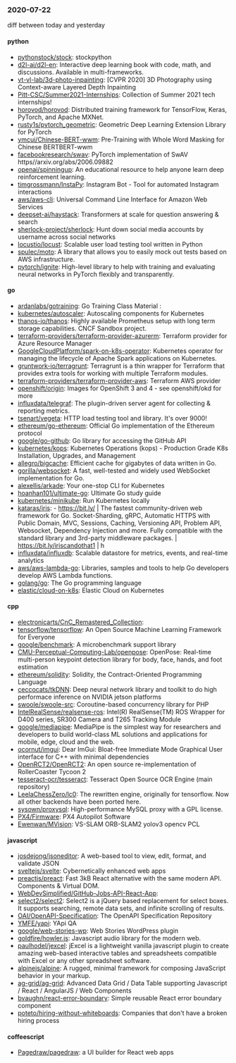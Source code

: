### 2020-07-22
diff between today and yesterday

#### python
* [pythonstock/stock](https://github.com/pythonstock/stock): stockpython
* [d2l-ai/d2l-en](https://github.com/d2l-ai/d2l-en): Interactive deep learning book with code, math, and discussions. Available in multi-frameworks.
* [vt-vl-lab/3d-photo-inpainting](https://github.com/vt-vl-lab/3d-photo-inpainting): [CVPR 2020] 3D Photography using Context-aware Layered Depth Inpainting
* [Pitt-CSC/Summer2021-Internships](https://github.com/Pitt-CSC/Summer2021-Internships): Collection of Summer 2021 tech internships!
* [horovod/horovod](https://github.com/horovod/horovod): Distributed training framework for TensorFlow, Keras, PyTorch, and Apache MXNet.
* [rusty1s/pytorch_geometric](https://github.com/rusty1s/pytorch_geometric): Geometric Deep Learning Extension Library for PyTorch
* [ymcui/Chinese-BERT-wwm](https://github.com/ymcui/Chinese-BERT-wwm): Pre-Training with Whole Word Masking for Chinese BERTBERT-wwm
* [facebookresearch/swav](https://github.com/facebookresearch/swav): PyTorch implementation of SwAV https//arxiv.org/abs/2006.09882
* [openai/spinningup](https://github.com/openai/spinningup): An educational resource to help anyone learn deep reinforcement learning.
* [timgrossmann/InstaPy](https://github.com/timgrossmann/InstaPy):  Instagram Bot - Tool for automated Instagram interactions
* [aws/aws-cli](https://github.com/aws/aws-cli): Universal Command Line Interface for Amazon Web Services
* [deepset-ai/haystack](https://github.com/deepset-ai/haystack):  Transformers at scale for question answering & search
* [sherlock-project/sherlock](https://github.com/sherlock-project/sherlock):  Hunt down social media accounts by username across social networks
* [locustio/locust](https://github.com/locustio/locust): Scalable user load testing tool written in Python
* [spulec/moto](https://github.com/spulec/moto): A library that allows you to easily mock out tests based on AWS infrastructure.
* [pytorch/ignite](https://github.com/pytorch/ignite): High-level library to help with training and evaluating neural networks in PyTorch flexibly and transparently.

#### go
* [ardanlabs/gotraining](https://github.com/ardanlabs/gotraining): Go Training Class Material :
* [kubernetes/autoscaler](https://github.com/kubernetes/autoscaler): Autoscaling components for Kubernetes
* [thanos-io/thanos](https://github.com/thanos-io/thanos): Highly available Prometheus setup with long term storage capabilities. CNCF Sandbox project.
* [terraform-providers/terraform-provider-azurerm](https://github.com/terraform-providers/terraform-provider-azurerm): Terraform provider for Azure Resource Manager
* [GoogleCloudPlatform/spark-on-k8s-operator](https://github.com/GoogleCloudPlatform/spark-on-k8s-operator): Kubernetes operator for managing the lifecycle of Apache Spark applications on Kubernetes.
* [gruntwork-io/terragrunt](https://github.com/gruntwork-io/terragrunt): Terragrunt is a thin wrapper for Terraform that provides extra tools for working with multiple Terraform modules.
* [terraform-providers/terraform-provider-aws](https://github.com/terraform-providers/terraform-provider-aws): Terraform AWS provider
* [openshift/origin](https://github.com/openshift/origin): Images for OpenShift 3 and 4 - see openshift/okd for more
* [influxdata/telegraf](https://github.com/influxdata/telegraf): The plugin-driven server agent for collecting & reporting metrics.
* [tsenart/vegeta](https://github.com/tsenart/vegeta): HTTP load testing tool and library. It's over 9000!
* [ethereum/go-ethereum](https://github.com/ethereum/go-ethereum): Official Go implementation of the Ethereum protocol
* [google/go-github](https://github.com/google/go-github): Go library for accessing the GitHub API
* [kubernetes/kops](https://github.com/kubernetes/kops): Kubernetes Operations (kops) - Production Grade K8s Installation, Upgrades, and Management
* [allegro/bigcache](https://github.com/allegro/bigcache): Efficient cache for gigabytes of data written in Go.
* [gorilla/websocket](https://github.com/gorilla/websocket): A fast, well-tested and widely used WebSocket implementation for Go.
* [alexellis/arkade](https://github.com/alexellis/arkade): Your one-stop CLI for Kubernetes
* [hoanhan101/ultimate-go](https://github.com/hoanhan101/ultimate-go): Ultimate Go study guide
* [kubernetes/minikube](https://github.com/kubernetes/minikube): Run Kubernetes locally
* [kataras/iris](https://github.com/kataras/iris):  - https://bit.ly/ | The fastest community-driven web framework for Go. Socket-Sharding, gRPC, Automatic HTTPS with Public Domain, MVC, Sessions, Caching, Versioning API, Problem API, Websocket, Dependency Injection and more. Fully compatible with the standard library and 3rd-party middleware packages. | https://bit.ly/iriscandothat1 | h
* [influxdata/influxdb](https://github.com/influxdata/influxdb): Scalable datastore for metrics, events, and real-time analytics
* [aws/aws-lambda-go](https://github.com/aws/aws-lambda-go): Libraries, samples and tools to help Go developers develop AWS Lambda functions.
* [golang/go](https://github.com/golang/go): The Go programming language
* [elastic/cloud-on-k8s](https://github.com/elastic/cloud-on-k8s): Elastic Cloud on Kubernetes

#### cpp
* [electronicarts/CnC_Remastered_Collection](https://github.com/electronicarts/CnC_Remastered_Collection): 
* [tensorflow/tensorflow](https://github.com/tensorflow/tensorflow): An Open Source Machine Learning Framework for Everyone
* [google/benchmark](https://github.com/google/benchmark): A microbenchmark support library
* [CMU-Perceptual-Computing-Lab/openpose](https://github.com/CMU-Perceptual-Computing-Lab/openpose): OpenPose: Real-time multi-person keypoint detection library for body, face, hands, and foot estimation
* [ethereum/solidity](https://github.com/ethereum/solidity): Solidity, the Contract-Oriented Programming Language
* [ceccocats/tkDNN](https://github.com/ceccocats/tkDNN): Deep neural network library and toolkit to do high performace inference on NVIDIA jetson platforms
* [swoole/swoole-src](https://github.com/swoole/swoole-src):  Coroutine-based concurrency library for PHP
* [IntelRealSense/realsense-ros](https://github.com/IntelRealSense/realsense-ros): Intel(R) RealSense(TM) ROS Wrapper for D400 series, SR300 Camera and T265 Tracking Module
* [google/mediapipe](https://github.com/google/mediapipe): MediaPipe is the simplest way for researchers and developers to build world-class ML solutions and applications for mobile, edge, cloud and the web.
* [ocornut/imgui](https://github.com/ocornut/imgui): Dear ImGui: Bloat-free Immediate Mode Graphical User interface for C++ with minimal dependencies
* [OpenRCT2/OpenRCT2](https://github.com/OpenRCT2/OpenRCT2): An open source re-implementation of RollerCoaster Tycoon 2 
* [tesseract-ocr/tesseract](https://github.com/tesseract-ocr/tesseract): Tesseract Open Source OCR Engine (main repository)
* [LeelaChessZero/lc0](https://github.com/LeelaChessZero/lc0): The rewritten engine, originally for tensorflow. Now all other backends have been ported here.
* [sysown/proxysql](https://github.com/sysown/proxysql): High-performance MySQL proxy with a GPL license.
* [PX4/Firmware](https://github.com/PX4/Firmware): PX4 Autopilot Software
* [Ewenwan/MVision](https://github.com/Ewenwan/MVision):   VS-SLAM ORB-SLAM2  yolov3  opencv PCL  

#### javascript
* [josdejong/jsoneditor](https://github.com/josdejong/jsoneditor): A web-based tool to view, edit, format, and validate JSON
* [sveltejs/svelte](https://github.com/sveltejs/svelte): Cybernetically enhanced web apps
* [preactjs/preact](https://github.com/preactjs/preact):  Fast 3kB React alternative with the same modern API. Components & Virtual DOM.
* [WebDevSimplified/GitHub-Jobs-API-React-App](https://github.com/WebDevSimplified/GitHub-Jobs-API-React-App): 
* [select2/select2](https://github.com/select2/select2): Select2 is a jQuery based replacement for select boxes. It supports searching, remote data sets, and infinite scrolling of results.
* [OAI/OpenAPI-Specification](https://github.com/OAI/OpenAPI-Specification): The OpenAPI Specification Repository
* [YMFE/yapi](https://github.com/YMFE/yapi): YApi QA
* [google/web-stories-wp](https://github.com/google/web-stories-wp): Web Stories WordPress plugin
* [goldfire/howler.js](https://github.com/goldfire/howler.js): Javascript audio library for the modern web.
* [paulhodel/jexcel](https://github.com/paulhodel/jexcel): jExcel is a lightweight vanilla javascript plugin to create amazing web-based interactive tables and spreadsheets compatible with Excel or any other spreadsheet software.
* [alpinejs/alpine](https://github.com/alpinejs/alpine): A rugged, minimal framework for composing JavaScript behavior in your markup.
* [ag-grid/ag-grid](https://github.com/ag-grid/ag-grid): Advanced Data Grid / Data Table supporting Javascript / React / AngularJS / Web Components
* [bvaughn/react-error-boundary](https://github.com/bvaughn/react-error-boundary): Simple reusable React error boundary component
* [poteto/hiring-without-whiteboards](https://github.com/poteto/hiring-without-whiteboards):  Companies that don't have a broken hiring process

#### coffeescript
* [Pagedraw/pagedraw](https://github.com/Pagedraw/pagedraw): a UI builder for React web apps
